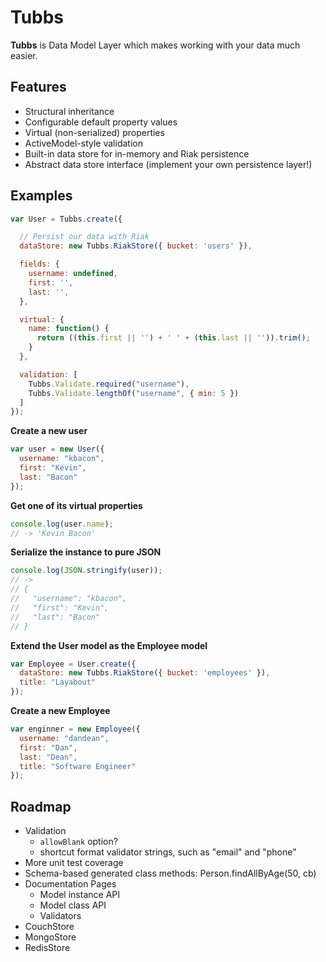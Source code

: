 Tubbs
=====


**Tubbs** is Data Model Layer which makes working with your data much easier.


Features
--------

* Structural inheritance
* Configurable default property values
* Virtual (non-serialized) properties
* ActiveModel-style validation
* Built-in data store for in-memory and Riak persistence
* Abstract data store interface (implement your own persistence layer!)


Examples
--------

```js
var User = Tubbs.create({

  // Persist our data with Riak
  dataStore: new Tubbs.RiakStore({ bucket: 'users' }),

  fields: {
    username: undefined,
    first: '',
    last: '',
  },

  virtual: {
    name: function() {
      return ((this.first || '') + ' ' + (this.last || '')).trim();
    }
  },

  validation: [
    Tubbs.Validate.required("username"),
    Tubbs.Validate.lengthOf("username", { min: 5 })
  ]
});
```


**Create a new user**

```js
var user = new User({
  username: "kbacon",
  first: "Kevin",
  last: "Bacon"
});
```


**Get one of its virtual properties**

```js
console.log(user.name);
// -> 'Kevin Bacon'
```


**Serialize the instance to pure JSON**

```js
console.log(JSON.stringify(user));
// ->
// {
//   "username": "kbacon",
//   "first": "Kevin",
//   "last": "Bacon"
// }
```


**Extend the User model as the Employee model**

```js
var Employee = User.create({
  dataStore: new Tubbs.RiakStore({ bucket: 'employees' }),
  title: "Layabout"
});
```


**Create a new Employee**

```js
var enginner = new Employee({
  username: "dandean",
  first: "Dan",
  last: "Dean",
  title: "Software Engineer"
});
```


Roadmap
-------

* Validation
  * `allowBlank` option?
  * shortcut format validator strings, such as "email" and "phone"
* More unit test coverage
* Schema-based generated class methods: Person.findAllByAge(50, cb)
* Documentation Pages
  * Model instance API
  * Model class API
  * Validators
* CouchStore
* MongoStore
* RedisStore
